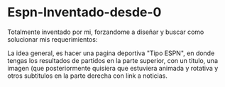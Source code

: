 # Espn-Inventado-desde-0

Totalmente inventado por mi, forzandome a diseñar y buscar como solucionar mis requerimientos:

La idea general, es hacer una pagina deportiva "Tipo ESPN", en donde tengas los resultados de partidos en la parte superior,
con un titulo, una imagen (que posteriormente quisiera que estuviera animada y rotativa y otros subtitulos en la parte derecha con link a noticias.
